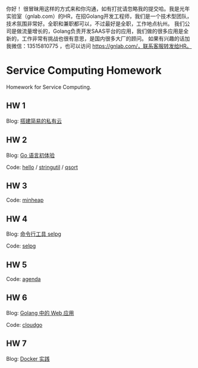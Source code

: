 你好！
很冒昧用这样的方式来和你沟通，如有打扰请忽略我的提交哈。我是光年实验室（gnlab.com）的HR，在招Golang开发工程师，我们是一个技术型团队，技术氛围非常好。全职和兼职都可以，不过最好是全职，工作地点杭州。
我们公司是做流量增长的，Golang负责开发SAAS平台的应用，我们做的很多应用是全新的，工作非常有挑战也很有意思，是国内很多大厂的顾问。
如果有兴趣的话加我微信：13515810775  ，也可以访问 https://gnlab.com/，联系客服转发给HR。
# Service Computing Homework

Homework for Service Computing.

## HW 1

Blog: [搭建简易的私有云](https://whichxjy.com/build-your-own-private-cloud/)

## HW 2

Blog: [Go 语言初体验](https://whichxjy.com/a-tour-of-go/)

Code: [hello](./hello) / [stringutil](./stringutil) / [qsort](./qsort)

## HW 3

Code: [minheap](./minheap)

## HW 4

Blog: [命令行工具 selpg](https://whichxjy.com/implement-selpg-in-golang/)

Code: [selpg](./selpg)

## HW 5

Code: [agenda](./agenda)

## HW 6

Blog: [Golang 中的 Web 应用](https://whichxjy.com/simple-web-application-in-golang/)

Code: [cloudgo](./cloudgo)

## HW 7

Blog: [Docker 实践](https://whichxjy.com/learn-docker/)
